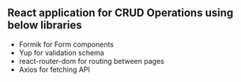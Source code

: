 ## React application for CRUD Operations using below libraries
- Formik for Form components
- Yup for validation schema
- react-router-dom for routing between pages
- Axios for fetching API

